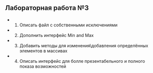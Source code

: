 ## Лабораторная работа №3 <a name="lab3"></a>
* 1. Описать файл с собственными исключениями
* 2. Дополнить интерфейс Min and Max 
* 3. Добавить методы для изменения\добавления определённых элементов в массивах
* 4. Описать интерфейс для болле презентабельного и полного показа возможностей
